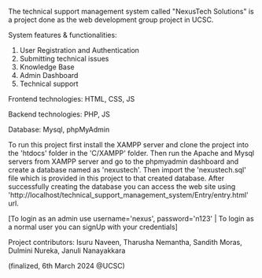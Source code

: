 The technical support management system called "NexusTech Solutions" is a project done as the web development group project in UCSC.

System features & functionalities:

1. User Registration and Authentication
2. Submitting technical issues
3. Knowledge Base
4. Admin Dashboard
5. Technical support

Frontend technologies: HTML, CSS, JS

Backend technologies: PHP, JS

Database: Mysql, phpMyAdmin

To run this project first install the XAMPP server and clone the project into the 'htdocs' folder in the 'C/XAMPP' folder. Then run the Apache and Mysql servers from XAMPP server and 
go to the phpmyadmin dashboard and create a database named as 'nexustech'. Then import the 'nexustech.sql' file which is provided in this project to that created database. 
After successfully creating the database you can access the web site using 'http://localhost/technical_support_management_system/Entry/entry.html' url.

[To login as an admin use username='nexus', password='n123' | To login as a normal user you can signUp with your credentials]

Project contributors:
 Isuru Naveen, Tharusha Nemantha, Sandith Moras, Dulmini Nureka, Januli Nanayakkara

(finalized, 6th March 2024 @UCSC)
